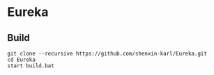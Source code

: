 # Eureka

## Build

```shell
git clone --recursive https://github.com/shenxin-karl/Eureka.git
cd Eureka
start build.bat
```

